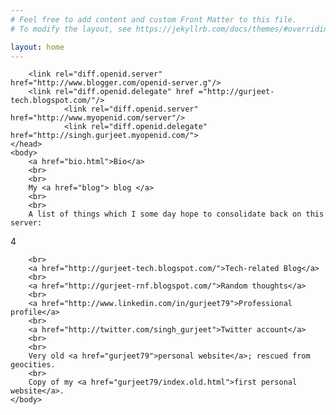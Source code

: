 ```yaml
---
# Feel free to add content and custom Front Matter to this file.
# To modify the layout, see https://jekyllrb.com/docs/themes/#overriding-theme-defaults

layout: home
---
```


<html>
	<head>
		<title>I'm singh.gurjeet</title>
		 <link rel="openid2.provider" href="https://openid.stackexchange.com/openid/provider">
		 <link rel="openid2.local_id" href="https://openid.stackexchange.com/user/3fca3407-c1f0-4efc-8bfa-b628d61cdf25">

		<link rel="diff.openid.server" href="http://www.blogger.com/openid-server.g"/>
		<link rel="diff.openid.delegate" href ="http://gurjeet-tech.blogspot.com/"/>
                <link rel="diff.openid.server" href="http://www.myopenid.com/server"/>
                <link rel="diff.openid.delegate" href="http://singh.gurjeet.myopenid.com/">
	</head>
	<body>
		<a href="bio.html">Bio</a>
		<br>
		<br>
		My <a href="blog"> blog </a>
		<br>
		<br>
		A list of things which I some day hope to consolidate back on this server:
  4
		<br>

		<br>
		<a href="http://gurjeet-tech.blogspot.com/">Tech-related Blog</a>
		<br>
		<a href="http://gurjeet-rnf.blogspot.com/">Random thoughts</a>
		<br>
		<a href="http://www.linkedin.com/in/gurjeet79">Professional profile</a>
		<br>
		<a href="http://twitter.com/singh_gurjeet">Twitter account</a>
		<br>
		<br>
		Very old <a href="gurjeet79">personal website</a>; rescued from geocities.
		<br>
		Copy of my <a href="gurjeet79/index.old.html">first personal website</a>.
	</body>
</html>
